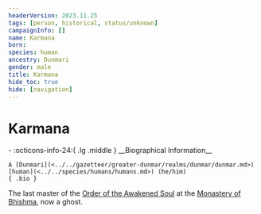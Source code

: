 ```yaml
---
headerVersion: 2023.11.25
tags: [person, historical, status/unknown]
campaignInfo: []
name: Karmana
born:
species: human
ancestry: Dunmari
gender: male
title: Karmana
hide_toc: true
hide: [navigation]
---
```

# Karmana
<div class="grid cards ext-narrow-margin ext-one-column" markdown>
- :octicons-info-24:{ .lg .middle } __Biographical Information__

    A [Dunmari](<../../gazetteer/greater-dunmar/realms/dunmar/dunmar.md>) [human](<../../species/humans/humans.md>) (he/him)  
    { .bio }

</div>


The last master of the [Order of the Awakened Soul](<../../groups/dunmari-mystery-cults/order-of-the-awakened-soul.md>) at the [Monastery of Bhishma](<../../gazetteer/greater-dunmar/dunmari-basin/monastery-of-bhishma.md>), now a ghost. 